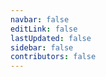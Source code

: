 ```yaml
---
navbar: false
editLink: false
lastUpdated: false
sidebar: false
contributors: false
---
```

<script setup>
import CourseScoreShareResultView from "../../../../page/coursescore/CourseScoreShareResultView.vue";
</script>
<CourseScoreShareResultView/>
